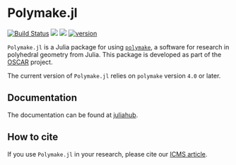 # Polymake.jl

[![Build Status](https://github.com/oscar-system/Polymake.jl/workflows/Run%20tests/badge.svg)](https://github.com/oscar-system/Polymake.jl/actions?query=workflow%3A%22Run+tests%22+branch%3Amaster)
[![](https://img.shields.io/badge/docs-stable-blue.svg)](https://oscar-system.github.io/Polymake.jl/stable)
[![](https://img.shields.io/badge/docs-latest-blue.svg)](https://oscar-system.github.io/Polymake.jl/dev)
[![version](https://img.shields.io/github/v/release/oscar-system/Polymake.jl)](https://github.com/oscar-system/Polymake.jl/releases/latest)

`Polymake.jl` is a Julia package for using [`polymake`](https://polymake.org/doku.php), a software for research in polyhedral geometry from Julia.
This package is developed as part of the [OSCAR](https://oscar.computeralgebra.de) project.

The current version of `Polymake.jl` relies on `polymake` version `4.0` or later.

## Documentation
The documentation can be found at [juliahub](https://juliahub.com/docs/Polymake/).

## How to cite
If you use `Polymake.jl` in your research, please cite our [ICMS article](https://link.springer.com/chapter/10.1007/978-3-030-52200-1_37).
